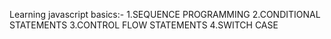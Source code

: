 Learning javascript basics:-
1.SEQUENCE PROGRAMMING
2.CONDITIONAL STATEMENTS
3.CONTROL FLOW STATEMENTS
4.SWITCH CASE
